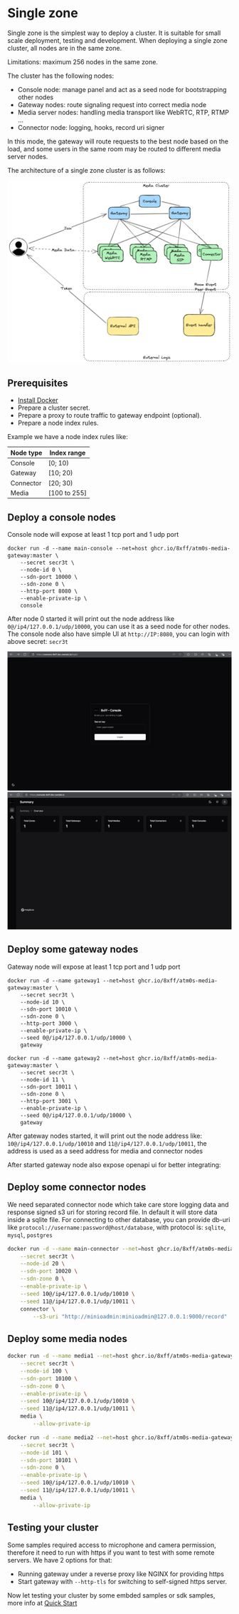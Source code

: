 # Single zone

Single zone is the simplest way to deploy a cluster. It is suitable for small scale deployment, testing and development.
When deploying a single zone cluster, all nodes are in the same zone.

Limitations: maximum 256 nodes in the same zone.

The cluster has the following nodes:

- Console node: manage panel and act as a seed node for bootstrapping other nodes
- Gateway nodes: route signaling request into correct media node
- Media server nodes: handling media transport like WebRTC, RTP, RTMP ...
- Connector node: logging, hooks, record uri signer

In this mode, the gateway will route requests to the best node based on the load, and some users in the same room may be routed to different media server nodes.

The architecture of a single zone cluster is as follows:

![Single zone](../../imgs/single-zone.excalidraw.png)

## Prerequisites

- [Install Docker](https://docs.docker.com/engine/install/)
- Prepare a cluster secret.
- Prepare a proxy to route traffic to gateway endpoint (optional).
- Prepare a node index rules.

Example we have a node index rules like:

| Node type | Index range  |
| --------- | ------------ |
| Console   | [0; 10)      |
| Gateway   | [10; 20)     |
| Connector | [20; 30)     |
| Media     | [100 to 255] |

## Deploy a console nodes

Console node will expose at least 1 tcp port and 1 udp port

```
docker run -d --name main-console --net=host ghcr.io/8xff/atm0s-media-gateway:master \
    --secret secr3t \
    --node-id 0 \
    --sdn-port 10000 \
    --sdn-zone 0 \
    --http-port 8080 \
    --enable-private-ip \
    console
```

After node 0 started it will print out the node address like `0@/ip4/127.0.0.1/udp/10000`, you can use it as a seed node for other nodes.
The console node also have simple UI at `http://IP:8080`, you can login with above secret: `secr3t`

![alt text](console_screen.png)
![alt text](console_screen2.png)

## Deploy some gateway nodes

Gateway node will expose at least 1 tcp port and 1 udp port

```
docker run -d --name gateway1 --net=host ghcr.io/8xff/atm0s-media-gateway:master \
    --secret secr3t \
    --node-id 10 \
    --sdn-port 10010 \
    --sdn-zone 0 \
    --http-port 3000 \
    --enable-private-ip \
    --seed 0@/ip4/127.0.0.1/udp/10000 \
    gateway
```

```
docker run -d --name gateway2 --net=host ghcr.io/8xff/atm0s-media-gateway:master \
    --secret secr3t \
    --node-id 11 \
    --sdn-port 10011 \
    --sdn-zone 0 \
    --http-port 3001 \
    --enable-private-ip \
    --seed 0@/ip4/127.0.0.1/udp/10000 \
    gateway
```

After gateway nodes started, it will print out the node address like: `10@/ip4/127.0.0.1/udp/10010` and `11@/ip4/127.0.0.1/udp/10011`, the address is used as a seed address for media and connector nodes

After started gateway node also expose openapi ui for better integrating:

## Deploy some connector nodes

We need separated connector node which take care store logging data and response signed s3 uri for storing record file.
In default it will store data inside a sqlite file. For connecting to other database, you can provide db-uri like `protocol://username:password@host/database`, with protocol is: `sqlite`, `mysql`, `postgres`

```bash
docker run -d --name main-connector --net=host ghcr.io/8xff/atm0s-media-gateway:master \
    --secret secr3t \
    --node-id 20 \
    --sdn-port 10020 \
    --sdn-zone 0 \
    --enable-private-ip \
    --seed 10@/ip4/127.0.0.1/udp/10010 \
    --seed 11@/ip4/127.0.0.1/udp/10011 \
    connector \
        --s3-uri "http://minioadmin:minioadmin@127.0.0.1:9000/record"
```

## Deploy some media nodes

```bash
docker run -d --name media1 --net=host ghcr.io/8xff/atm0s-media-gateway:master \
    --secret secr3t \
    --node-id 100 \
    --sdn-port 10100 \
    --sdn-zone 0 \
    --enable-private-ip \
    --seed 10@/ip4/127.0.0.1/udp/10010 \
    --seed 11@/ip4/127.0.0.1/udp/10011 \
    media \
        --allow-private-ip
```

```bash
docker run -d --name media2 --net=host ghcr.io/8xff/atm0s-media-gateway:master \
    --secret secr3t \
    --node-id 101 \
    --sdn-port 10101 \
    --sdn-zone 0 \
    --enable-private-ip \
    --seed 10@/ip4/127.0.0.1/udp/10010 \
    --seed 11@/ip4/127.0.0.1/udp/10011 \
    media \
        --allow-private-ip
```

## Testing your cluster

Some samples required access to microphone and camera permission, therefore it need to run with https if you want to test with some remote servers. We have 2 options for that:

- Running gateway under a reverse proxy like NGINX for providing https
- Start gateway with `--http-tls` for switching to self-signed https server.

Now let testing your cluster by some embded samples or sdk samples, more info at [Quick Start](../quick-start/README.md)
